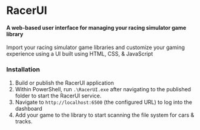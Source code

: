 ﻿# RacerUI
#### A web-based user interface for managing your racing simulator game library
Import your racing simulator game libraries and customize your gaming experience using a UI built using HTML, CSS, & JavaScript

### Installation
1. Build or publish the RacerUI application
2. Within PowerShell, run `.\RacerUI.exe` after navigating to the published folder to start the RacerUI service.
3. Navigate to `http://localhost:6500` (the configured URL) to log into the dashboard
4. Add your game to the library to start scanning the file system for cars & tracks.